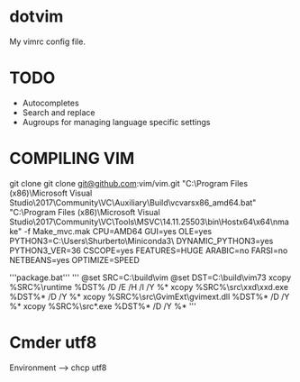 # dotvim
My vimrc config file.

# TODO

+ Autocompletes
+ Search and replace
+ Augroups for managing language specific settings


# COMPILING VIM
git clone git clone git@github.com:vim/vim.git
"C:\Program Files (x86)\Microsoft Visual Studio\2017\Community\VC\Auxiliary\Build\vcvarsx86_amd64.bat"
"C:\Program Files (x86)\Microsoft Visual Studio\2017\Community\VC\Tools\MSVC\14.11.25503\bin\Hostx64\x64\nmake" -f Make_mvc.mak CPU=AMD64 GUI=yes OLE=yes PYTHON3=C:\Users\Shurberto\Miniconda3\ DYNAMIC_PYTHON3=yes PYTHON3_VER=36 CSCOPE=yes FEATURES=HUGE ARABIC=no FARSI=no NETBEANS=yes OPTIMIZE=SPEED

'''package.bat'''
'''
@set SRC=C:\build\vim @set DST=C:\build\vim73 xcopy %SRC%\runtime %DST% /D /E /H /I /Y %* xcopy %SRC%\src\xxd\xxd.exe %DST%\* /D /Y %* xcopy %SRC%\src\GvimExt\gvimext.dll %DST%\* /D /Y %* xcopy %SRC%\src\*.exe %DST%\* /D /Y %*
'''

# Cmder utf8
Environment --> chcp utf8
